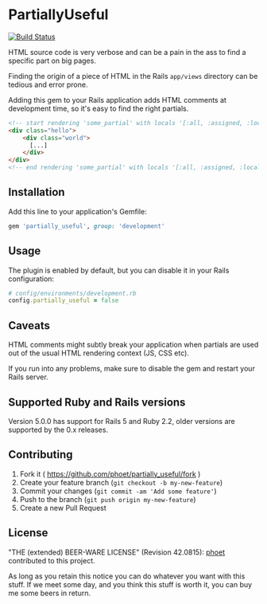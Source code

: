 # PartiallyUseful

[![Build Status](https://img.shields.io/travis/phoet/partially_useful/master.svg)](https://travis-ci.org/phoet/partially_useful)

HTML source code is very verbose and can be a pain in the ass to find a specific part on big pages.

Finding the origin of a piece of HTML in the Rails `app/views` directory can be tedious and error prone.

Adding this gem to your Rails application adds HTML comments at development time, so it's easy to find the right partials.

```html
<!-- start rendering 'some_partial' with locals '[:all, :assigned, :locals]'-->
<div class="hello">
    <div class="world">
      [...]
    </div>
</div>
<!-- end rendering 'some_partial' with locals '[:all, :assigned, :locals]'-->
```

## Installation

Add this line to your application's Gemfile:

```ruby
gem 'partially_useful', group: 'development'
```

## Usage

The plugin is enabled by default, but you can disable it in your Rails configuration:

```ruby
# config/environments/development.rb
config.partially_useful = false
```

## Caveats

HTML comments might subtly break your application when partials are used out of the usual HTML rendering context (JS, CSS etc).

If you run into any problems, make sure to disable the gem and restart your Rails server.

## Supported Ruby and Rails versions

Version 5.0.0 has support for Rails 5 and Ruby 2.2, older versions are supported by the 0.x releases.

## Contributing

1. Fork it ( https://github.com/phoet/partially_useful/fork )
2. Create your feature branch (`git checkout -b my-new-feature`)
3. Commit your changes (`git commit -am 'Add some feature'`)
4. Push to the branch (`git push origin my-new-feature`)
5. Create a new Pull Request

## License

"THE (extended) BEER-WARE LICENSE" (Revision 42.0815): [phoet](mailto:ps@nofail.de) contributed to this project.

As long as you retain this notice you can do whatever you want with this stuff.
If we meet some day, and you think this stuff is worth it, you can buy me some beers in return.
